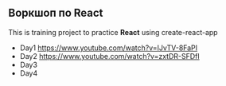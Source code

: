 ## Воркшоп по React

This is training project to practice **React** using create-react-app

- Day1 https://www.youtube.com/watch?v=IJvTV-8FaPI
- Day2 https://www.youtube.com/watch?v=zxtDR-SFDfI
- Day3
- Day4